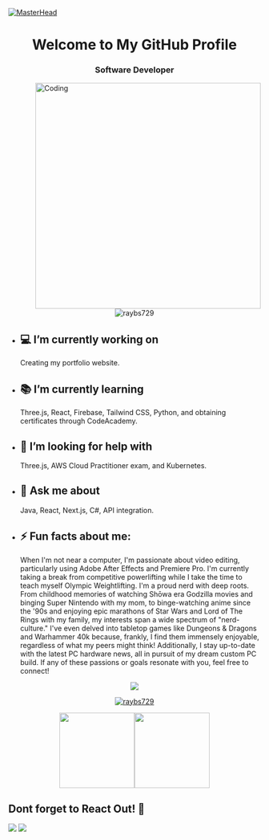 [![MasterHead](https://user-images.githubusercontent.com/70682152/196581060-0e3cc3d2-93e3-4108-82ea-920de5bcece4.gif)](https://rishavchanda.io)
<h1 align="center">Welcome to My GitHub Profile</h1>
<h3 align="center">Software Developer</h3>
<img align= "right" alt= "Coding" width="450" src="https://camo.githubusercontent.com/12e5f2b182da4b52850b29bb09e8ba3e92b0ac2c0bd121de7dfcbb291fbbd525/68747470733a2f2f692e70696e696d672e636f6d2f6f726967696e616c732f37372f63612f61332f37376361613332383834643733356434333961646534356261333766656166322e676966">

<p align="center"> <img src="https://komarev.com/ghpvc/?username=raybs729&label=Profile%20views&color=0e75b6&style=flat" alt="raybs729" /> </p>



- <h2>💻 I’m currently working on</h2>
  
  Creating my portfolio website. 

- <h2>📚 I’m currently learning</h2> Three.js, React, Firebase, Tailwind CSS, Python, and obtaining certificates through CodeAcademy.

- <h2>🤝 I’m looking for help with</h2> Three.js, AWS Cloud Practitioner exam, and Kubernetes.

- <h2>💬 Ask me about</h2> Java, React, Next.js, C#, API integration.

- <h2>⚡️ Fun facts about me: </h2>When I'm not near a computer, I'm passionate about video editing, particularly using Adobe After Effects and Premiere Pro. I'm currently taking a break from competitive powerlifting while I take the time to teach myself Olympic Weightlifting. I'm a proud nerd with deep roots. From childhood memories of watching Shōwa era Godzilla movies and binging Super Nintendo with my mom, to binge-watching anime since the '90s and enjoying epic marathons of Star Wars and Lord of The Rings with my family, my interests span a wide spectrum of "nerd-culture." I've even delved into tabletop games like Dungeons & Dragons and Warhammer 40k because, frankly, I find them immensely enjoyable, regardless of what my peers might think! Additionally, I stay up-to-date with the latest PC hardware news, all in pursuit of my dream custom PC build. If any of these passions or goals resonate with you, feel free to connect!


<p align="center">
  <a href="https://skillicons.dev">
    <img src="https://skillicons.dev/icons?i=java,javascript,react,threejs,nextjs,py,cs,tailwind,firebase,css,mongodb,idea,git,github,html,jquery,postgres,gitlab,postman,bash,stackoverflow,vite,vscode,ae,ps" />
  </a>
</p>

<p align="center">
  <a href="https://github.com/anuraghazra/github-readme-stats" >
    <img  src="https://github-readme-streak-stats.herokuapp.com/?user=raybs729&disable_animations=true" alt="raybs729" />
  </a>
</p>

<p align = "center"><a href="https://www.adamalston.com/"><a href="https://www.adamalston.com/"><img height="150px" src="https://github-readme-stats.vercel.app/api?username=raybs729&show_icons=true&bg_color=60,000080,880052&hide=contribs&text_color=00f1ff&title_color=00f1ff&icon_color=ffffff&rank_icon=github&disable_animations=true&border_color=00f1ff&&" /><img height="150px" src="https://github-readme-stats.vercel.app/api/top-langs/?username=raybs729&layout=compact&bg_color=60,000080,880052&text_color=00f1ff&title_color=00f1ff&disable_animations=true&border_color=00f1ff"/>
</a></p>


## Dont forget to React Out! 📱
<a href="mailto: raybriones729@gmail.com"><img src="https://img.shields.io/badge/Gmail-D14836?style=for-the-badge&logo=gmail&logoColor=white"></a>
<a href="https://www.linkedin.com/in/ray-briones/"><img src="https://img.shields.io/badge/LinkedIn-0077B5?style=for-the-badge&logo=linkedin&logoColor=white"></a>
</p>
